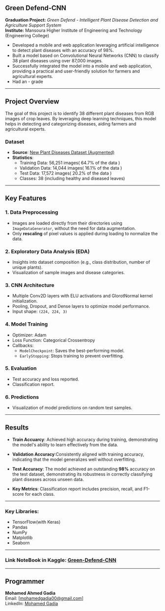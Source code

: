 ## Green Defend-CNN

**Graduation Project:** *Green Defend - Intelligent Plant Disease Detection and Agriculture Support System*  
**Institute:** Mansoura Higher Institute of Engineering and Technology (Engineering College)

- Developed a mobile and web application leveraging artificial intelligence to detect plant diseases with an accuracy of 98%.
- Built a model based on Convolutional Neural Networks (CNN) to classify 38 plant diseases using over 87,000 images.
- Successfully integrated the model into a mobile and web application, providing a practical and user-friendly solution for farmers and agricultural experts.
- Had an - grade

---

## Project Overview

The goal of this project is to identify 38 different plant diseases from RGB images of crop leaves. By leveraging deep learning techniques, this model helps in detecting and categorizing diseases, aiding farmers and agricultural experts.

### Dataset
- **Source**: [New Plant Diseases Dataset (Augmented)](https://www.kaggle.com/vipoooool/new-plant-diseases-dataset)
- **Statistics**:
  - Training Data: 56,251 images( 64.7% of the data )
  - Validation Data: 14,044 images( 16.1% of the data )
  - Test Data: 17,572 images( 20.2% of the data )
  - Classes: 38 (including healthy and diseased leaves)

---

## Key Features

### 1. Data Preprocessing
- Images are loaded directly from their directories using `ImageDataGenerator`, without the need for data augmentation.
- Only **rescaling** of pixel values is applied during loading to normalize the data.

### 2. Exploratory Data Analysis (EDA)
- Insights into dataset composition (e.g., class distribution, number of unique plants).
- Visualization of sample images and disease categories.

### 3. CNN Architecture
- Multiple Conv2D layers with ELU activations and GlorotNormal kernel initialization.
- Pooling, Dropout, and Dense layers to optimize model performance.
- Input shape: `(224, 224, 3)`

### 4. Model Training
- Optimizer: Adam
- Loss Function: Categorical Crossentropy
- Callbacks:
  - `ModelCheckpoint`: Saves the best-performing model.
  - `EarlyStopping`: Stops training to prevent overfitting.

### 5. Evaluation
- Test accuracy and loss reported.
- Classification report.

### 6. Predictions
- Visualization of model predictions on random test samples.

---

## Results
- **Train Accuarcy**: Achieved high accuracy during training, demonstrating the model's ability to learn effectively from the data.

- **Validation Accuracy**:Consistently aligned with training accuracy, indicating that the model generalizes well without overfitting.

- **Test Accuracy**: The model achieved an outstanding **98%** accuracy on the test dataset, demonstrating its robustness in correctly classifying plant diseases across unseen data.
  
- **Key Metrics**: Classification report includes precision, recall, and F1-score for each class.

---

### Key Libraries:
- TensorFlow(with Keras)
- Pandas
- NumPy
- Matplotlib
- Seaborn
---
### Link NoteBook in Kaggle: [Green-Defend-CNN](https://www.kaggle.com/code/mohamedahmedgadia/green-defend-cnn/notebook?scriptVersionId=209186217) 

---

## Programmer
**Mohamed Ahmed Gadia**  
Email: [mohamedgadia00@gmail.com]  
LinkedIn: [Mohamed Gadia](https://www.linkedin.com/in/mohamedgadia) 
